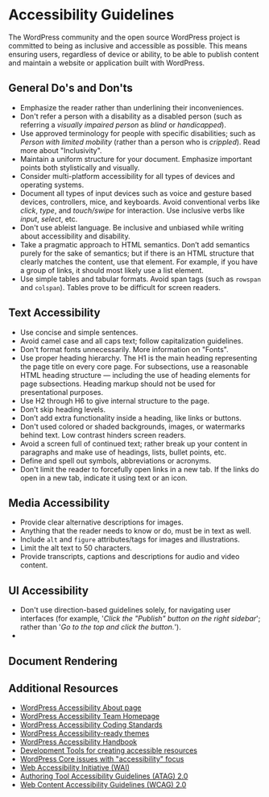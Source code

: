 # Accessibility Guidelines

The WordPress community and the open source WordPress project is committed to being as inclusive and accessible as possible. This means ensuring users, regardless of device or ability, to be able to publish content and maintain a website or application built with WordPress.

## General Do's and Don'ts
- Emphasize the reader rather than underlining their inconveniences.
 - Don't refer a person with a disability as a disabled person (such as referring a *visually impaired person* as *blind* or *handicapped*).
 - Use approved terminology for people with specific disabilities; such as *Person with limited mobility* (rather than a person who is *crippled*). Read more about "Inclusivity".
- Maintain a uniform structure for your document. Emphasize important points both stylistically and visually.
- Consider multi-platform accessibility for all types of devices and operating systems.
- Document all types of input devices such as voice and gesture based devices, controllers, mice, and keyboards. Avoid conventional verbs like *click*, *type*, and *touch/swipe* for interaction. Use inclusive verbs like *input*, *select*, etc. 
- Don't use ableist language. Be inclusive and unbiased while writing about accessibility and disability.
- Take a pragmatic approach to HTML semantics. Don’t add semantics purely for the sake of semantics; but if there is an HTML structure that clearly matches the content, use that element. For example, if you have a group of links, it should most likely use a list element.
- Use simple tables and tabular formats. Avoid span tags (such as `rowspan` and `colspan`). Tables prove to be difficult for screen readers.

## Text Accessibility

- Use concise and simple sentences.
- Avoid camel case and all caps text; follow capitalization guidelines.
- Don't format fonts unnecessarily. More information on "Fonts".
- Use proper heading hierarchy. The H1 is the main heading representing the page title on every core page. For subsections, use a reasonable HTML heading structure — including the use of heading elements for page subsections. Heading markup should not be used for presentational purposes.
 - Use H2 through H6 to give internal structure to the page.
 - Don’t skip heading levels.
 - Don’t add extra functionality inside a heading, like links or buttons.
- Don't used colored or shaded backgrounds, images, or watermarks behind text. Low contrast hinders screen readers.
- Avoid a screen full of continued text; rather break up your content in paragraphs and make use of headings, lists, bullet points, etc.
- Define and spell out symbols, abbreviations or acronyms.
- Don't limit the reader to forcefully open links in a new tab. If the links do open in a new tab, indicate it using text or an icon.

## Media Accessibility

- Provide clear alternative descriptions for images.
 - Anything that the reader needs to know or do, must be in text as well.
 - Include `alt` and `figure` attributes/tags for images and illustrations.
 - Limit the alt text to 50 characters.
- Provide transcripts, captions and descriptions for audio and video content.

## UI Accessibility

- Don't use direction-based guidelines solely, for navigating user interfaces (for example, '*Click the "Publish" button on the right sidebar*'; rather than '*Go to the top and click the button.*').
-  

## Document Rendering



## Additional Resources

- [WordPress Accessibility About page](https://wordpress.org/about/accessibility/)
- [WordPress Accessibility Team Homepage](https://make.wordpress.org/accessibility/)
- [WordPress Accessibility Coding Standards](https://developer.wordpress.org/coding-standards/wordpress-coding-standards/accessibility/)
- [WordPress Accessibility-ready themes](https://wordpress.org/themes/tags/accessibility-ready/)
- [WordPress Accessibility Handbook](https://make.wordpress.org/accessibility/handbook/)
- [Development Tools for creating accessible resources](https://make.wordpress.org/accessibility/handbook/which-tools-can-i-use/useful-tools/)
- [WordPress Core issues with "accessibility" focus](https://core.trac.wordpress.org/focus/accessibility)
- [Web Accessibility Initiative (WAI)](https://www.w3.org/WAI/)
- [Authoring Tool Accessibility Guidelines (ATAG) 2.0](https://www.w3.org/TR/ATAG20/)
- [Web Content Accessibility Guidelines (WCAG) 2.0](https://www.w3.org/WAI/WCAG20/glance/)
